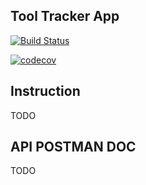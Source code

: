 ## Tool Tracker App

[![Build Status](https://travis-ci.com/phptuts/ToolTrackerNodeServer.svg?branch=master)](https://travis-ci.com/phptuts/ToolTrackerNodeServer)

[![codecov](https://codecov.io/gh/phptuts/ToolTrackerNodeServer/branch/master/graph/badge.svg)](https://codecov.io/gh/phptuts/ToolTrackerNodeServer)

## Instruction

TODO

## API POSTMAN DOC

TODO
